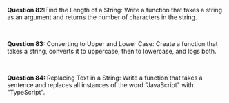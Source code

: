 <p><b>Question 82:</b>Find the Length of a String: Write a function that takes a string as an argument and returns the number of characters in the string.</p>
<br>
<p><b>Question 83: </b>Converting to Upper and Lower Case: Create a function that takes a string, converts it to uppercase, then to lowercase, and logs both.
</p>
<br>
<p><b>Question 84: </b> Replacing Text in a String: Write a function that takes a sentence and replaces all instances of the word "JavaScript" with "TypeScript".</p>
<br>